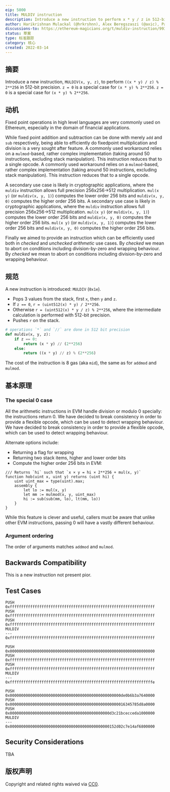 ```yaml
---
eip: 5000
title: MULDIV instruction
description: Introduce a new instruction to perform x * y / z in 512-bit precision
author: Harikrishnan Mulackal (@hrkrshnn), Alex Beregszaszi (@axic), Paweł Bylica (@chfast)
discussions-to: https://ethereum-magicians.org/t/muldiv-instruction/9930
status: 草案
type: 标准跟踪
category: 核心
created: 2022-03-14
---
```


## 摘要

Introduce a new instruction, `MULDIV(x, y, z)`, to perform `((x * y) / z) % 2**256` in 512-bit precision. `z = 0` is a special case for `(x * y) % 2**256`. `z = 0` is a special case for `(x * y) % 2**256`.

## 动机

Fixed point operations in high level languages are very commonly used on Ethereum, especially in the domain of financial applications.

While fixed point addition and subtraction can be done with merely `add` and `sub` respectively, being able to efficiently do fixedpoint multiplication and division is a very sought after feature. A commonly used workaround relies on a `mulmod`-based, rather complex implementation (taking around 50 instructions, excluding stack manipulation). This instruction reduces that to a single opcode. A commonly used workaround relies on a `mulmod`-based, rather complex implementation (taking around 50 instructions, excluding stack manipulation). This instruction reduces that to a single opcode.

A secondary use case is likely in cryptographic applications, where the `muldiv` instruction allows full precision 256x256->512 multiplication. `mul(x y)` (or `muldiv(x, y, 1)`) computes the lower order 256 bits and `muldiv(x, y, 0)` computes the higher order 256 bits. A secondary use case is likely in cryptographic applications, where the `muldiv` instruction allows full precision 256x256->512 multiplication. `mul(x y)` (or `muldiv(x, y, 1)`) computes the lower order 256 bits and `muldiv(x, y, 0)` computes the higher order 256 bits. `mul(x y)` (or `muldiv(x, y, 1)`) computes the lower order 256 bits and `muldiv(x, y, 0)` computes the higher order 256 bits.

Finally we aimed to provide an instruction which can be efficiently used both in *checked* and *unchecked arithmetic* use cases. By *checked* we mean to abort on conditions including division-by-zero and wrapping behaviour. By *checked* we mean to abort on conditions including division-by-zero and wrapping behaviour.

## 规范

A new instruction is introduced: `MULDIV` (`0x1e`).

- Pops 3 values from the stack, first `x`, then `y` and `z`.
- If `z == 0`, `r = (uint512(x) * y) / 2**256`.
- Otherwise `r = (uint512(x) * y / z) % 2**256`, where the intermediate calculation is performed with 512-bit precision.
- Pushes `r` on the stack.

```python
# operations `*` and `//` are done in 512 bit precision
def muldiv(x, y, z):
    if z == 0:
        return (x * y) // (2**256)
    else:
        return ((x * y) // z) % (2**256)
```

The cost of the instruction is 8 gas (aka `mid`), the same as for `addmod` and `mulmod`.

## 基本原理

### The special 0 case

All the arithmetic instructions in EVM handle division or modulo 0 specially: the instructions return 0. We have decided to break consistency in order to provide a flexible opcode, which can be used to detect wrapping behaviour. We have decided to break consistency in order to provide a flexible opcode, which can be used to detect wrapping behaviour.

Alternate options include:

- Returning a flag for wrapping
- Returning two stack items, higher and lower order bits
- Compute the higher order 256 bits in EVM:

```solidity
/// Returns `hi` such that `x × y = hi × 2**256 + mul(x, y)`
function hob(uint x, uint y) returns (uint hi) {
    uint uint_max = type(uint).max;
    assembly {
        let lo := mul(x, y)
        let mm := mulmod(x, y, uint_max)
        hi := sub(sub(mm, lo), lt(mm, lo))
    }
}
```

While this feature is clever and useful, callers must be aware that unlike other EVM instructions, passing 0 will have a vastly different behaviour.

### Argument ordering

The order of arguments matches `addmod` and `mulmod`.

## Backwards Compatibility

This is a new instruction not present pior.

## Test Cases

```
PUSH 0xffffffffffffffffffffffffffffffffffffffffffffffffffffffffffffffff
PUSH 0xffffffffffffffffffffffffffffffffffffffffffffffffffffffffffffffff
PUSH 0xffffffffffffffffffffffffffffffffffffffffffffffffffffffffffffffff
MULDIV
---
0xffffffffffffffffffffffffffffffffffffffffffffffffffffffffffffffff
```


```
PUSH 0x0000000000000000000000000000000000000000000000000000000000000000
PUSH 0xffffffffffffffffffffffffffffffffffffffffffffffffffffffffffffffff
PUSH 0xffffffffffffffffffffffffffffffffffffffffffffffffffffffffffffffff
MULDIV
---
0xfffffffffffffffffffffffffffffffffffffffffffffffffffffffffffffffe
```

```
PUSH 0x0000000000000000000000000000000000000000000000000de0b6b3a7640000
PUSH 0x000000000000000000000000000000000000000000000000016345785d8a0000
PUSH 0x00000000000000000000000000000000000000000000d3c21bcecceda1000000
MULDIV
---
0x00000000000000000000000000000000000000000000152d02c7e14af6800000
```

## Security Considerations

TBA

## 版权声明

Copyright and related rights waived via [CC0](../LICENSE.md).
